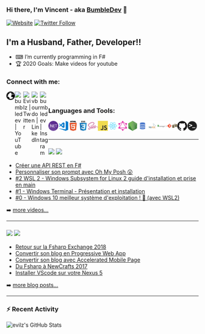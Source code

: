 ### Hi there, I'm Vincent - aka [BumbleDev][website] 👋

[![Website](https://img.shields.io/website?label=evilznet.com&style=for-the-badge&url=https%3A%2F%2Fevilznet.com)](https://evilznet.com)
[![Twitter Follow](https://img.shields.io/twitter/follow/Evilznet?color=1DA1F2&logo=twitter&style=for-the-badge)](https://twitter.com/intent/follow?original_referer=https%3A%2F%2Fgithub.com%Evilznet&screen_name=codeSTACKr)

## I'm a Husband, Father, Developer!!

- ⌨ I’m currently programming in F#
- 🏆 2020 Goals: Make videos for youtube


### Connect with me:

[<img align="left" alt="evilznet.com" width="22px" src="https://raw.githubusercontent.com/iconic/open-iconic/master/svg/globe.svg" />][website]
[<img align="left" alt="bumbledev | YouTube" width="22px" src="https://cdn.jsdelivr.net/npm/simple-icons@v3/icons/youtube.svg" />][youtube]
[<img align="left" alt="Evilz | Twitter" width="22px" src="https://cdn.jsdelivr.net/npm/simple-icons@v3/icons/twitter.svg" />][twitter]
[<img align="left" alt="vbourdon | LinkedIn" width="22px" src="https://cdn.jsdelivr.net/npm/simple-icons@v3/icons/linkedin.svg" />][linkedin]
[<img align="left" alt="bumbledev | Instagram" width="22px" src="https://cdn.jsdelivr.net/npm/simple-icons@v3/icons/instagram.svg" />][instagram]

<br />

### Languages and Tools:

<img align="left" alt="dotnet" width="26px" src="https://raw.githubusercontent.com/github/explore/93d8a67084f94b2a444e510199a6e7622e5b09a3/topics/dotnet/dotnet.png" />

<img align="left" alt="Visual Studio Code" width="26px" src="https://raw.githubusercontent.com/github/explore/80688e429a7d4ef2fca1e82350fe8e3517d3494d/topics/visual-studio-code/visual-studio-code.png" />
<img align="left" alt="HTML5" width="26px" src="https://raw.githubusercontent.com/github/explore/80688e429a7d4ef2fca1e82350fe8e3517d3494d/topics/html/html.png" />
<img align="left" alt="CSS3" width="26px" src="https://raw.githubusercontent.com/github/explore/80688e429a7d4ef2fca1e82350fe8e3517d3494d/topics/css/css.png" />
<img align="left" alt="Sass" width="26px" src="https://raw.githubusercontent.com/github/explore/80688e429a7d4ef2fca1e82350fe8e3517d3494d/topics/sass/sass.png" />
<img align="left" alt="JavaScript" width="26px" src="https://raw.githubusercontent.com/github/explore/80688e429a7d4ef2fca1e82350fe8e3517d3494d/topics/javascript/javascript.png" />
<img align="left" alt="React" width="26px" src="https://raw.githubusercontent.com/github/explore/80688e429a7d4ef2fca1e82350fe8e3517d3494d/topics/react/react.png" />
<img align="left" alt="GraphQL" width="26px" src="https://raw.githubusercontent.com/github/explore/80688e429a7d4ef2fca1e82350fe8e3517d3494d/topics/graphql/graphql.png" />
<img align="left" alt="Node.js" width="26px" src="https://raw.githubusercontent.com/github/explore/80688e429a7d4ef2fca1e82350fe8e3517d3494d/topics/nodejs/nodejs.png" />
<img align="left" alt="SQL" width="26px" src="https://raw.githubusercontent.com/github/explore/80688e429a7d4ef2fca1e82350fe8e3517d3494d/topics/sql/sql.png" />
<img align="left" alt="MySQL" width="26px" src="https://raw.githubusercontent.com/github/explore/80688e429a7d4ef2fca1e82350fe8e3517d3494d/topics/mysql/mysql.png" />
<img align="left" alt="MongoDB" width="26px" src="https://raw.githubusercontent.com/github/explore/80688e429a7d4ef2fca1e82350fe8e3517d3494d/topics/mongodb/mongodb.png" />
<img align="left" alt="Git" width="26px" src="https://raw.githubusercontent.com/github/explore/80688e429a7d4ef2fca1e82350fe8e3517d3494d/topics/git/git.png" />
<img align="left" alt="GitHub" width="26px" src="https://raw.githubusercontent.com/github/explore/78df643247d429f6cc873026c0622819ad797942/topics/github/github.png" />
<img align="left" alt="Terminal" width="26px" src="https://raw.githubusercontent.com/github/explore/80688e429a7d4ef2fca1e82350fe8e3517d3494d/topics/terminal/terminal.png" />

<br />
<br />

---

### <img src="https://img.shields.io/badge/youtube-%23FF0000.svg?&style=for-the-badge&logo=youtube&logoColor=white" /> <img height="20" src="https://upload.wikimedia.org/wikipedia/commons/thumb/c/c3/Flag_of_France.svg/320px-Flag_of_France.svg.png" />

<!-- YOUTUBE:START -->
- [Créer une API REST en F#](https://www.youtube.com/watch?v=eCS095AD_aw)
- [Personnaliser son prompt avec Oh My Posh 😮](https://www.youtube.com/watch?v=6w4PwPZU-jM)
- [#2 WSL 2 - Windows Subsystem for Linux 2 guide d'installation et prise en main](https://www.youtube.com/watch?v=2aUMp9eDMXA)
- [#1 - Windows Terminal - Présentation et installation](https://www.youtube.com/watch?v=ojzZIxfJ98k)
- [#0 - Windows 10 meilleur système d'exploitation ! 🤩  (avec WSL2)](https://www.youtube.com/watch?v=rq12JzytUnw)
<!-- YOUTUBE:END -->

➡️ [more videos...](https://youtube.com/channel/UC_HhFQs9890qnl7yEEFQ1GA)

---

### <img src="https://img.shields.io/badge/rss-%23FFA500.svg?&style=for-the-badge&logo=rss&logoColor=white" /> <img height="20" src="https://upload.wikimedia.org/wikipedia/commons/thumb/c/c3/Flag_of_France.svg/320px-Flag_of_France.svg.png" />

<!-- BLOG-POST-LIST:START -->
- [Retour sur la Fsharp Exchange 2018](https://www.evilznet.com/2018/04/11/fsharp-exchange-2018/)
- [Convertir son blog en Progressive Web App](https://www.evilznet.com/2018/03/05/AMP-WPA-CDN-2/)
- [Convertir son blog avec Accelerated Mobile Page](https://www.evilznet.com/2018/02/14/AMP-WPA-CDN-1/)
- [Du Fsharp à NewCrafts 2017](https://www.evilznet.com/2017/06/07/Du-fsharp-a-newcraft-2017/)
- [Installer VScode sur votre Nexus 5](https://www.evilznet.com/2017/05/14/vscode-on-nexus-5/)
<!-- BLOG-POST-LIST:END -->

➡️ [more blog posts...](https://www.evilznet.com)

---

### :zap: Recent Activity
  
<!--START_SECTION:activity-->

<!--END_SECTION:activity-->


  <img align="left" alt="evilz's GitHub Stats" src="https://github-readme-stats.evilz.vercel.app/api?username=evilz&show_icons=true&hide_border=true" />


[website]: https://www.evilznet.com
[twitter]: https://twitter.com/Evilznet
[youtube]: https://youtube.com/channel/UC_HhFQs9890qnl7yEEFQ1GA
[instagram]: https://www.instagram.com/bumbledev
[linkedin]: https://www.linkedin.com/in/vibourdon/
